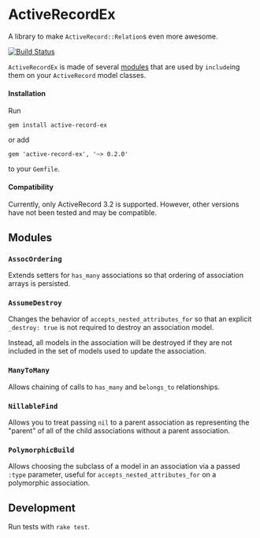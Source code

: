 # ActiveRecordEx

A library to make `ActiveRecord::Relation`s even more awesome.

[![Build Status](https://travis-ci.org/PagerDuty/active-record-ex.svg?branch=master)](https://travis-ci.org/PagerDuty/active-record-ex)

`ActiveRecordEx` is made of several [modules](#modules) that are used by `include`ing them on your `ActiveRecord` model classes.

#### Installation

Run
```
gem install active-record-ex
```
or add
```
gem 'active-record-ex', '~> 0.2.0'
```
to your `Gemfile`.

#### Compatibility

Currently, only ActiveRecord 3.2 is supported. However, other versions have not been tested and may be compatible.

## Modules

### `AssocOrdering`

Extends setters for `has_many` associations so that ordering of association arrays is persisted.

### `AssumeDestroy`

Changes the behavior of `accepts_nested_attributes_for` so that an explicit `_destroy: true` is not required to destroy an association model.

Instead, all models in the association will be destroyed if they are not included in the set of models used to update the association.

### `ManyToMany`

Allows chaining of calls to `has_many` and `belongs_to` relationships.

### `NillableFind`

Allows you to treat passing `nil` to a parent association as representing the "parent" of all of the child associations without a parent association.

### `PolymorphicBuild`

Allows choosing the subclass of a model in an association via a passed `:type` parameter, useful for `accepts_nested_attributes_for` on a polymorphic association.

## Development

Run tests with `rake test`.
